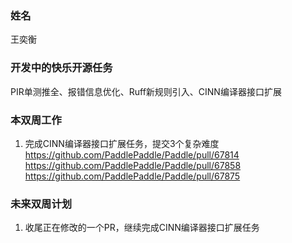 ### 姓名

王奕衡

### 开发中的快乐开源任务

PIR单测推全、报错信息优化、Ruff新规则引入、CINN编译器接口扩展

### 本双周工作

1. 完成CINN编译器接口扩展任务，提交3个复杂难度
   https://github.com/PaddlePaddle/Paddle/pull/67814
   https://github.com/PaddlePaddle/Paddle/pull/67858
   https://github.com/PaddlePaddle/Paddle/pull/67875

### 未来双周计划

1. 收尾正在修改的一个PR，继续完成CINN编译器接口扩展任务
